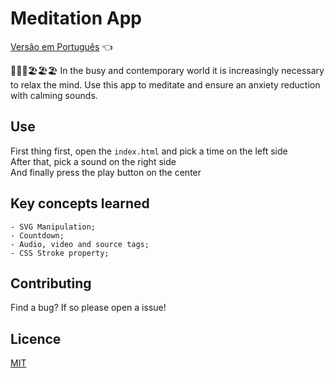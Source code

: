 # Meditation App

<a href="https://github.com/ItaloPussi/simpleProjectsJS/tree/master/meditationApp/readme.pt.md">Versão em Português</a> 👈

🧠🧠🧠🏖🏖🏖
In the busy and contemporary world it is increasingly necessary to relax the mind. Use this app to meditate and ensure an anxiety reduction with calming sounds.

## Use
First thing first, open the ```index.html``` and pick a time on the left side <br />
After that, pick a sound on the right side <br />
And finally press the play button on the center <br />

## Key concepts learned
	- SVG Manipulation;
	- Countdown; 
	- Audio, video and source tags;
	- CSS Stroke property;

## Contributing
Find a bug? If so please open a issue!

## Licence
[MIT](https://choosealicense.com/licenses/mit/)
